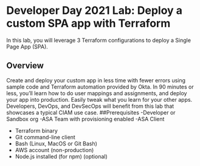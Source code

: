 # Developer Day 2021 Lab: Deploy a custom SPA app with Terraform
In this lab, you will leverage 3 Terraform configurations to deploy a Single Page App (SPA).
## Overview
Create and deploy your custom app in less time with fewer errors using sample code and Terraform automation provided by Okta. In 90 minutes or less, you’ll learn how to do user mappings and assignments, and deploy your app into production. Easily tweak what you learn for your other apps. Developers, DevOps, and DevSecOps will benefit from this lab that showcases a typical CIAM use case.
##Prerequisites
-Developer or Sandbox org
-ASA Team with provisioning enabled
-ASA Client
- Terraform binary
- Git command-line client
- Bash (Linux, MacOS or Git Bash)
- AWS account (non-production)
- Node.js installed (for npm) (optional)
